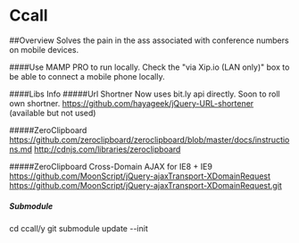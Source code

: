 Ccall
====================

##Overview
Solves the pain in the ass associated with conference numbers on mobile devices.


####Use MAMP PRO to run locally.
Check the "via Xip.io (LAN only)" box to be able to connect a mobile phone locally.

####Libs Info
#####Url Shortner
Now uses bit.ly api directly. Soon to roll own shortner.
https://github.com/hayageek/jQuery-URL-shortener (available but not used)
	
#####ZeroClipboard
https://github.com/zeroclipboard/zeroclipboard/blob/master/docs/instructions.md
http://cdnjs.com/libraries/zeroclipboard

#####ZeroClipboard
Cross-Domain AJAX for IE8 + IE9
https://github.com/MoonScript/jQuery-ajaxTransport-XDomainRequest
https://github.com/MoonScript/jQuery-ajaxTransport-XDomainRequest.git

##### Submodule
cd ccall/y
git submodule update --init